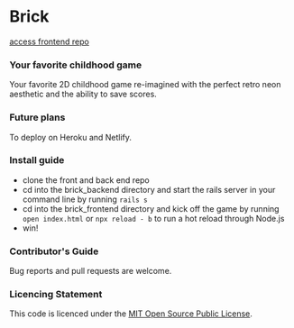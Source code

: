 # Brick

[access frontend repo](https://github.com/saschakala/brick_frontend)

### Your favorite childhood game

Your favorite 2D childhood game re-imagined with the perfect retro neon aesthetic and the ability to save scores.


### Future plans
To deploy on Heroku and Netlify.


### Install guide
- clone the front and back end repo
- cd into the brick_backend directory and start the rails server in your command line by running `rails s`
- cd into the brick_frontend directory and kick off the game by running ` open index.html ` or `npx reload - b` to run a hot reload through Node.js
- win!


### Contributor's Guide
Bug reports and pull requests are welcome.


### Licencing Statement
This code is licenced under the [MIT Open Source Public License](https://opensource.org/licenses/MIT).